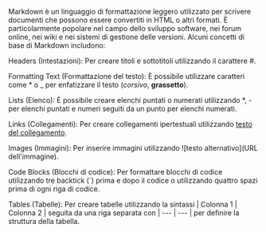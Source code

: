Markdown è un linguaggio di formattazione leggero utilizzato per scrivere documenti che possono essere convertiti in HTML o altri formati. È particolarmente popolare nel campo dello sviluppo software, nei forum online, nei wiki e nei sistemi di gestione delle versioni. Alcuni concetti di base di Markdown includono:

Headers (Intestazioni): Per creare titoli e sottotitoli utilizzando il carattere #.

Formatting Text (Formattazione del testo): È possibile utilizzare caratteri come * o _ per enfatizzare il testo (*corsivo*, **grassetto**).

Lists (Elenco): È possibile creare elenchi puntati o numerati utilizzando *, - per elenchi puntati e numeri seguiti da un punto per elenchi numerati.

Links (Collegamenti): Per creare collegamenti ipertestuali utilizzando [testo del collegamento](URL).

Images (Immagini): Per inserire immagini utilizzando ![testo alternativo](URL dell'immagine).

Code Blocks (Blocchi di codice): Per formattare blocchi di codice utilizzando tre backtick (`) prima e dopo il codice o utilizzando quattro spazi prima di ogni riga di codice.

Tables (Tabelle): Per creare tabelle utilizzando la sintassi | Colonna 1 | Colonna 2 | seguita da una riga separata con | --- | --- | per definire la struttura della tabella.